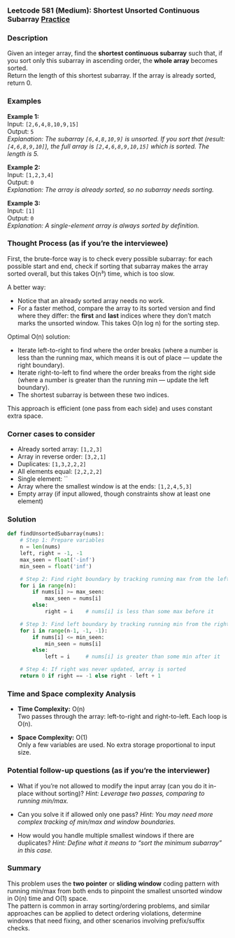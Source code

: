 ### Leetcode 581 (Medium): Shortest Unsorted Continuous Subarray [Practice](https://leetcode.com/problems/shortest-unsorted-continuous-subarray)

### Description  
Given an integer array, find the **shortest continuous subarray** such that, if you sort only this subarray in ascending order, the **whole array** becomes sorted.  
Return the length of this shortest subarray. If the array is already sorted, return 0.

### Examples  

**Example 1:**  
Input: `[2,6,4,8,10,9,15]`  
Output: `5`  
*Explanation: The subarray `[6,4,8,10,9]` is unsorted. If you sort that (result: `[4,6,8,9,10]`), the full array is `[2,4,6,8,9,10,15]` which is sorted. The length is 5.*

**Example 2:**  
Input: `[1,2,3,4]`  
Output: `0`  
*Explanation: The array is already sorted, so no subarray needs sorting.*

**Example 3:**  
Input: `[1]`  
Output: `0`  
*Explanation: A single-element array is always sorted by definition.*

### Thought Process (as if you’re the interviewee)  
First, the brute-force way is to check every possible subarray: for each possible start and end, check if sorting that subarray makes the array sorted overall, but this takes O(n³) time, which is too slow.

A better way:
- Notice that an already sorted array needs no work.
- For a faster method, compare the array to its sorted version and find where they differ: the **first** and **last** indices where they don’t match marks the unsorted window. This takes O(n log n) for the sorting step.

Optimal O(n) solution:
- Iterate left-to-right to find where the order breaks (where a number is less than the running max, which means it is out of place — update the right boundary).
- Iterate right-to-left to find where the order breaks from the right side (where a number is greater than the running min — update the left boundary).
- The shortest subarray is between these two indices.

This approach is efficient (one pass from each side) and uses constant extra space.

### Corner cases to consider  
- Already sorted array: `[1,2,3]`
- Array in reverse order: `[3,2,1]`
- Duplicates: `[1,3,2,2,2]`
- All elements equal: `[2,2,2,2]`
- Single element: ``
- Array where the smallest window is at the ends: `[1,2,4,5,3]`
- Empty array (if input allowed, though constraints show at least one element)

### Solution

```python
def findUnsortedSubarray(nums):
    # Step 1: Prepare variables
    n = len(nums)
    left, right = -1, -1
    max_seen = float('-inf')
    min_seen = float('inf')

    # Step 2: Find right boundary by tracking running max from the left
    for i in range(n):
        if nums[i] >= max_seen:
            max_seen = nums[i]
        else:
            right = i    # nums[i] is less than some max before it

    # Step 3: Find left boundary by tracking running min from the right
    for i in range(n-1, -1, -1):
        if nums[i] <= min_seen:
            min_seen = nums[i]
        else:
            left = i     # nums[i] is greater than some min after it

    # Step 4: If right was never updated, array is sorted
    return 0 if right == -1 else right - left + 1
```

### Time and Space complexity Analysis  

- **Time Complexity:** O(n)  
  Two passes through the array: left-to-right and right-to-left. Each loop is O(n).

- **Space Complexity:** O(1)  
  Only a few variables are used. No extra storage proportional to input size.

### Potential follow-up questions (as if you’re the interviewer)  

- What if you’re not allowed to modify the input array (can you do it in-place without sorting)?
  *Hint: Leverage two passes, comparing to running min/max.*

- Can you solve it if allowed only one pass?
  *Hint: You may need more complex tracking of min/max and window boundaries.*

- How would you handle multiple smallest windows if there are duplicates?
  *Hint: Define what it means to “sort the minimum subarray” in this case.*

### Summary
This problem uses the **two pointer** or **sliding window** coding pattern with running min/max from both ends to pinpoint the smallest unsorted window in O(n) time and O(1) space.  
The pattern is common in array sorting/ordering problems, and similar approaches can be applied to detect ordering violations, determine windows that need fixing, and other scenarios involving prefix/suffix checks.